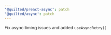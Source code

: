 ```yaml
---
'@quilted/preact-async': patch
'@quilted/async': patch
---
```


Fix async timing issues and added `useAsyncRetry()`
